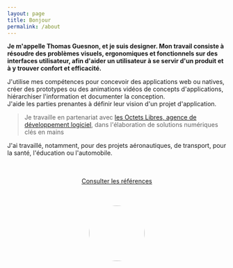 ```yaml
---
layout: page
title: Bonjour 
permalink: /about
---
```


**Je m'appelle Thomas Guesnon, et je suis designer. Mon travail consiste à résoudre des problèmes visuels, ergonomiques et fonctionnels sur des interfaces utilisateur, afin d'aider un utilisateur à se servir d'un produit et à y trouver confort et efficacité.**

J'utilise mes compétences pour concevoir des applications web ou natives, créer des prototypes ou des animations vidéos de concepts d'applications, hiérarchiser l'information et documenter la conception.<br/>
J'aide les parties prenantes à définir leur vision d'un projet d'application.

> Je travaille en partenariat avec <a href="https://www.lesoctetslibres.com/" target="blank">les Octets Libres, agence de développement logiciel</a>, dans l'élaboration de solutions numériques clés en mains

J'ai travaillé, notamment, pour des projets aéronautiques, de transport, pour la santé, l'éducation ou l'automobile.

<div style="width:100%; text-align:center; margin:3rem 0;">
<a type="button" class="btn btn-outline-primary" href="/references">Consulter les références</a>
</div>

<img src="/assets/images/profile-pic-2020.webp" style="width: 128px; margin: 0 auto 3rem auto; display: block; border-radius: 96px;"/>

